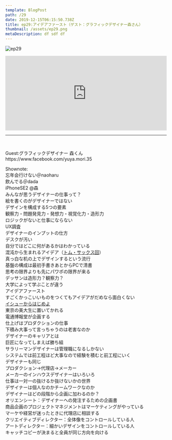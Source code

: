 ```yaml
---  
template: BlogPost  
path: /29
date: 2019-12-15T06:15:50.738Z  
title: ep29:アイデアファースト（ゲスト：グラフィックデザイナー森さん）
thumbnail: /assets/ep29.png
metaDescription: df sdf df  
---  
```

![ep29](/assets/ep29.png)  

<iframe src="https://open.spotify.com/embed/episode/0ahhcEjgA1afGkCjHMwtvu" width="100%" height="232" frameBorder="0" allowfullscreen="" allow="autoplay; clipboard-write; encrypted-media; fullscreen; picture-in-picture"></iframe>

***
  
</br>

<p>Guest:グラフィックデザイナー 森くん https://www.facebook.com/yuya.mori.35</p>
<p>Shownote:<br> 忘年会行けない＠naoharu<br> 飲んでる＠dada<br> iPhoneSE2 @森<br> みんなが思うデザイナーの仕事って？<br> 絵を書くのがデザイナーではない<br> デザインを構成する5つの要素<br> 観察力・問題発見力・発想力・視覚化力・造形力<br> ロジックがないと仕事にならない<br> UX調査<br> デザイナーのインプットの仕方<br> デスクが汚い<br> 自分ではどこに何があるかはわかっている<br> 混沌から生まれるアイデア（<a rel="noreferrer noopener" aria-label="トム・サックス回 (新しいタブで開く)" href="https://jamming.fm/ep5-1/" target="_blank">トム・サックス回</a>）<br> 真っ白な机の上でデザインするという流行<br> 基盤の構成は最初手書きあとからPCで清書<br> 思考の限界よりも先にパワポの限界が来る<br> デッサンは造形力？観察力？<br> 大学によって学ぶことが違う<br> アイデアファースト<br> すごくかっこいいものをつくてもアイデアがだめなら面白くない<br><a href="https://amzn.to/2qScWPV" target="_blank" rel="noreferrer noopener" aria-label=" イシューからはじめよ (新しいタブで開く)"> イシューからはじめよ</a><br> 東京の美大生に置いてかれる<br> 電通博報堂が企画する<br> 仕上げはプロダクションの仕事<br> 下積み大事って言っちゃうのは老害なのか<br> デザイナーのキャリアとは<br> 巨匠になってしまえば勝ち組<br> サラリーマンデザイナーは管理職になるしかない<br> システムでは前工程ほど大事なので経験を積むと前工程にいく<br> デザイナーも同じ<br> プロダクション→代理店→メーカー<br> メーカーのインハウスデザイナーはいろいろ<br> 仕事は一対一の抜けるか抜けないかの世界<br> デザイナーは個人なのかチームワークなのか<br> デザイナーはどの段階から企画に加わるのか？<br> オリエンシート：デザイナーへの発注するための企画書<br> 商品企画のプロジェクトマネジメントはマーケティングがやっている<br> マーケや経営が迷ったときに代理店に相談する<br> クリエイティブディレクター：全体像をコントロールしている人<br> アートディレクター：細かいデザインをコントロールしている人<br> キャッチコピーが決まると全員が同じ方向を向ける</p>